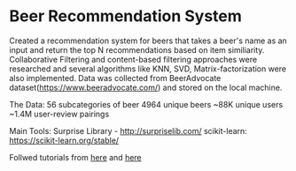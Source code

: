 # Beer Recommendation System

Created a recommendation system for beers that takes a beer's name as an input and return the top N recommendations based on item similiarity. Collaborative Filtering and content-based filtering approaches were researched and several algorithms like KNN, SVD, Matrix-factorization were also implemented. Data was collected from BeerAdvocate dataset(https://www.beeradvocate.com/) and stored on the local machine.

The Data:
56 subcategories of beer
4964 unique beers
~88K unique users
~1.4M user-review pairings

Main Tools:
Surprise Library - http://surpriselib.com/
scikit-learn: https://scikit-learn.org/stable/

Follwed tutorials from [here](https://github.com/mxie87/Beer_Recommender_CF)  and [here](https://github.com/ameyakarnad/BeerPersonalization)
